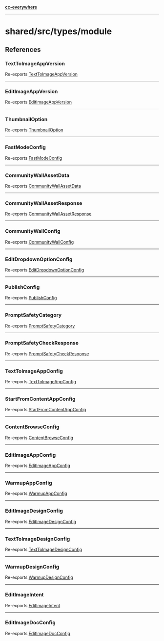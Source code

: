 [**cc-everywhere**](../../../../index.md)

***

# shared/src/types/module

## References

### TextToImageAppVersion

Re-exports [TextToImageAppVersion](app-config-types/enumerations/text-to-image-app-version.md)

***

### EditImageAppVersion

Re-exports [EditImageAppVersion](app-config-types/enumerations/edit-image-app-version.md)

***

### ThumbnailOption

Re-exports [ThumbnailOption](app-config-types/enumerations/thumbnail-option.md)

***

### FastModeConfig

Re-exports [FastModeConfig](app-config-types/interfaces/fast-mode-config.md)

***

### CommunityWallAssetData

Re-exports [CommunityWallAssetData](app-config-types/interfaces/community-wall-asset-data.md)

***

### CommunityWallAssetResponse

Re-exports [CommunityWallAssetResponse](app-config-types/interfaces/community-wall-asset-response.md)

***

### CommunityWallConfig

Re-exports [CommunityWallConfig](app-config-types/interfaces/community-wall-config.md)

***

### EditDropdownOptionConfig

Re-exports [EditDropdownOptionConfig](app-config-types/interfaces/edit-dropdown-option-config.md)

***

### PublishConfig

Re-exports [PublishConfig](app-config-types/interfaces/publish-config.md)

***

### PromptSafetyCategory

Re-exports [PromptSafetyCategory](app-config-types/enumerations/prompt-safety-category.md)

***

### PromptSafetyCheckResponse

Re-exports [PromptSafetyCheckResponse](app-config-types/interfaces/prompt-safety-check-response.md)

***

### TextToImageAppConfig

Re-exports [TextToImageAppConfig](app-config-types/interfaces/text-to-image-app-config.md)

***

### StartFromContentAppConfig

Re-exports [StartFromContentAppConfig](app-config-types/interfaces/start-from-content-app-config.md)

***

### ContentBrowseConfig

Re-exports [ContentBrowseConfig](app-config-types/interfaces/content-browse-config.md)

***

### EditImageAppConfig

Re-exports [EditImageAppConfig](app-config-types/interfaces/edit-image-app-config.md)

***

### WarmupAppConfig

Re-exports [WarmupAppConfig](app-config-types/interfaces/warmup-app-config.md)

***

### EditImageDesignConfig

Re-exports [EditImageDesignConfig](design-config-types/interfaces/edit-image-design-config.md)

***

### TextToImageDesignConfig

Re-exports [TextToImageDesignConfig](design-config-types/interfaces/text-to-image-design-config.md)

***

### WarmupDesignConfig

Re-exports [WarmupDesignConfig](design-config-types/interfaces/warmup-design-config.md)

***

### EditImageIntent

Re-exports [EditImageIntent](doc-config-types/type-aliases/edit-image-intent.md)

***

### EditImageDocConfig

Re-exports [EditImageDocConfig](doc-config-types/interfaces/edit-image-doc-config.md)
